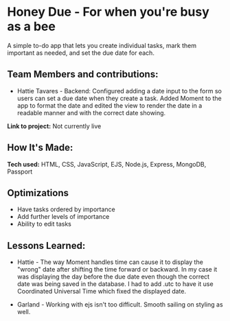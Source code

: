 # Honey Due - For when you're busy as a bee

A simple to-do app that lets you create individual tasks, mark them important as needed, and set the due date for each.

## Team Members and contributions:

- Hattie Tavares - Backend: Configured adding a date input to the form so users can set a due date when they create a task. Added Moment to the app to format the date and edited the view to render the date in a readable manner and with the correct date showing.

**Link to project:** Not currently live

## How It's Made:

**Tech used:** HTML, CSS, JavaScript, EJS, Node.js, Express, MongoDB, Passport

## Optimizations

- Have tasks ordered by importance
- Add further levels of importance
- Ability to edit tasks

## Lessons Learned:

- Hattie - The way Moment handles time can cause it to display the "wrong" date after shifting the time forward or backward. In my case it was displaying the day before the due date even though the correct date was being saved in the database. I had to add .utc to have it use Coordinated Universal Time which fixed the displayed date.

- Garland - Working with ejs isn't too difficult. Smooth sailing on styling as well.
